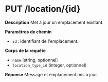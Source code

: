 # PUT /location/{id}

**Description**
Met à jour un emplacement existant.

**Paramètres de chemin**
- `id` : identifiant de l'emplacement.

**Corps de la requête**
- `name` (string, optionnel)
- `location_type_id` (integer, optionnel)

**Réponse**
Message et emplacement mis à jour.
